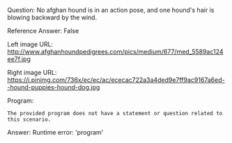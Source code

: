 Question: No afghan hound is in an action pose, and one hound's hair is blowing backward by the wind.

Reference Answer: False

Left image URL: http://www.afghanhoundpedigrees.com/pics/medium/677/med_5589ac124ee7f.jpg

Right image URL: https://i.pinimg.com/736x/ec/ec/ac/ececac722a3a4ded9e7ff9ac9167a6ed--hound-puppies-hound-dog.jpg

Program:

```
The provided program does not have a statement or question related to this scenario.
```
Answer: Runtime error: 'program'

